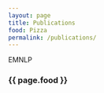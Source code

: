```yaml
---
layout: page
title: Publications
food: Pizza
permalink: /publications/
---
```


EMNLP
<h3>{{ page.food }}</h3>

